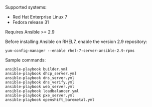 Supported systems:

* Red Hat Enterprise Linux 7
* Fedora release 31

Requires Ansible >= 2.9

Before installing Ansible on RHEL7, enable the version 2.9 repository:

```
yum-config-manager --enable rhel-7-server-ansible-2.9-rpms
```

Sample commands:

```
ansible-playbook builder.yml
ansible-playbook dhcp_server.yml
ansible-playbook dns_server.yml
ansible-playbook dns_verify.yml
ansible-playbook web_server.yml
ansible-playbook loadbalancer.yml
ansible-playbook pxe_server.yml
ansible-playbook openshift_baremetal.yml
```
